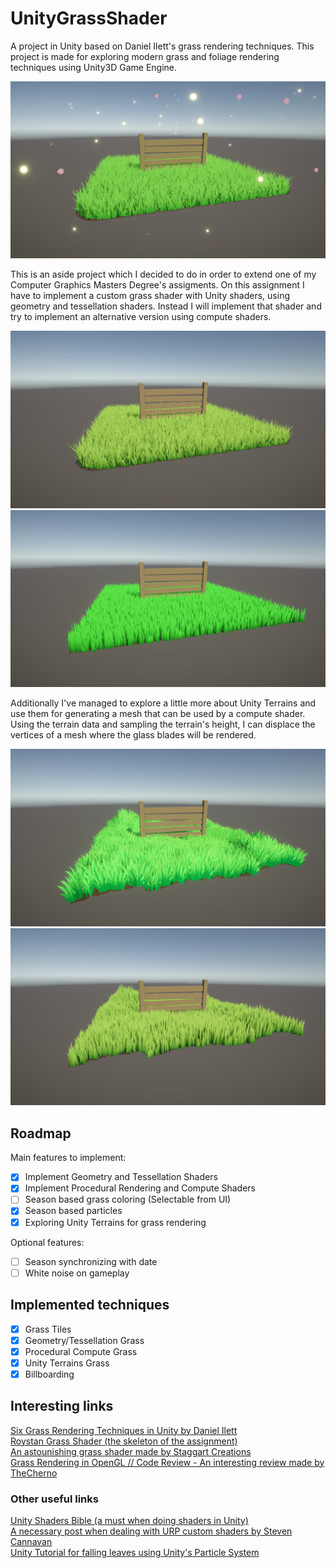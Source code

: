 # UnityGrassShader
A project in Unity based on Daniel Ilett's grass rendering techniques. This project is made for exploring modern grass and foliage rendering techniques using Unity3D Game Engine.

![GeometryGrassParticles](./Gallery/Particles.v1.png "Geometry Grass with particles")

This is an aside project which I decided to do in order to extend one of my Computer Graphics Masters Degree's assigments.
On this assignment I have to implement a custom grass shader with Unity shaders, using geometry and tessellation shaders.
Instead I will implement that shader and try to implement an alternative version using compute shaders.

![GeometryGrass](./Gallery/GeometryGrass.v2.png "Geometry Grass")
![ProceduralGrass](./Gallery/ProceduralGrass.v1.png "Procedural Grass")

Additionally I've managed to explore a little more about Unity Terrains and use them for generating a mesh that can be used by a compute shader.
Using the terrain data and sampling the terrain's height, I can displace the vertices of a mesh where the glass blades will be rendered.

![TerrainGrass](./Gallery/TerrainBillboard.v1.png "Unity Terrain Grass")
![TerrainDataGrass](./Gallery/TerrainData.v1.png "Terrain Data Compute Grass")

## Roadmap
Main features to implement:
- [x] Implement Geometry and Tessellation Shaders
- [x] Implement Procedural Rendering and Compute Shaders
- [ ] Season based grass coloring (Selectable from UI)
- [x] Season based particles
- [x] Exploring Unity Terrains for grass rendering

Optional features:
- [ ] Season synchronizing with date
- [ ] White noise on gameplay

## Implemented techniques
- [x] Grass Tiles
- [x] Geometry/Tessellation Grass
- [x] Procedural Compute Grass
- [x] Unity Terrains Grass
- [x] Billboarding

## Interesting links
[Six Grass Rendering Techniques in Unity by Daniel Ilett](https://danielilett.com/2022-12-05-tut6-2-six-grass-techniques/)  
[Roystan Grass Shader (the skeleton of the assignment)](https://roystan.net/articles/grass-shader/)  
[An astounishing grass shader made by Staggart Creations](https://forum.unity.com/threads/stylized-grass-shader-urp.804000/)  
[Grass Rendering in OpenGL // Code Review - An interesting review made by TheCherno](https://www.youtube.com/watch?v=2h5NX9tIdno)  

### Other useful links
[Unity Shaders Bible (a must when doing shaders in Unity)](https://www.jettelly.com/books/unity-shaders-bible/)  
[A necessary post when dealing with URP custom shaders by Steven Cannavan](https://blog.unity.com/engine-platform/shedding-light-on-universal-render-pipeline-for-unity-2021-lts)  
[Unity Tutorial for falling leaves using Unity's Particle System](https://www.lmhpoly.com/tutorials/unity-tutorial-falling-leaves-particle-system)
